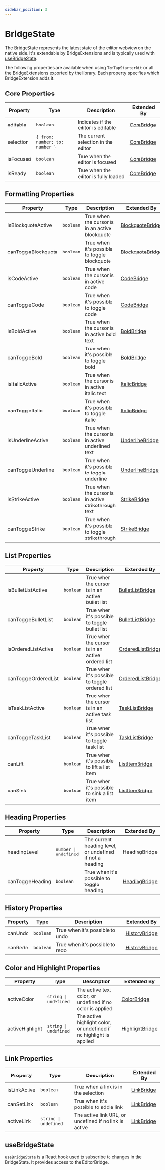 ```yaml
---
sidebar_position: 3
---
```


# BridgeState

The BridgeState represents the latest state of the editor webview on the native side. It's extendable by BridgeExtensions and is typically used with [useBridgeState](#usebridgestate).

The following properties are available when using `TenTapStarterkit` or all the BridgeExtensions exported by the library. Each property specifies which BridgeExtension adds it.

## Core Properties

| Property  | Type                           | Description                          | Extended By                                    |
| --------- | ------------------------------ | ------------------------------------ | ---------------------------------------------- |
| editable  | `boolean`                      | Indicates if the editor is editable  | [CoreBridge](./BridgeExtensions#coreextension) |
| selection | `{ from: number; to: number }` | The current selection in the editor  | [CoreBridge](./BridgeExtensions#coreextension) |
| isFocused | `boolean`                      | True when the editor is focused      | [CoreBridge](./BridgeExtensions#coreextension) |
| isReady   | `boolean`                      | True when the editor is fully loaded | [CoreBridge](./BridgeExtensions#coreextension) |

## Formatting Properties

| Property            | Type      | Description                                          | Extended By                                             |
| ------------------- | --------- | ---------------------------------------------------- | ------------------------------------------------------- |
| isBlockquoteActive  | `boolean` | True when the cursor is in an active blockquote      | [BlockquoteBridge](./BridgeExtensions#blockquotebridge) |
| canToggleBlockquote | `boolean` | True when it's possible to toggle blockquote         | [BlockquoteBridge](./BridgeExtensions#blockquotebridge) |
| isCodeActive        | `boolean` | True when the cursor is in active code               | [CodeBridge](./BridgeExtensions#codebridge)             |
| canToggleCode       | `boolean` | True when it's possible to toggle code               | [CodeBridge](./BridgeExtensions#codebridge)             |
| isBoldActive        | `boolean` | True when the cursor is in active bold text          | [BoldBridge](./BridgeExtensions#boldbridge)             |
| canToggleBold       | `boolean` | True when it's possible to toggle bold               | [BoldBridge](./BridgeExtensions#boldbridge)             |
| isItalicActive      | `boolean` | True when the cursor is in active italic text        | [ItalicBridge](./BridgeExtensions#italicbridge)         |
| canToggleItalic     | `boolean` | True when it's possible to toggle italic             | [ItalicBridge](./BridgeExtensions#italicbridge)         |
| isUnderlineActive   | `boolean` | True when the cursor is in active underlined text    | [UnderlineBridge](./BridgeExtensions#underlinebridge)   |
| canToggleUnderline  | `boolean` | True when it's possible to toggle underline          | [UnderlineBridge](./BridgeExtensions#underlinebridge)   |
| isStrikeActive      | `boolean` | True when the cursor is in active strikethrough text | [StrikeBridge](./BridgeExtensions#strikebridge)         |
| canToggleStrike     | `boolean` | True when it's possible to toggle strikethrough      | [StrikeBridge](./BridgeExtensions#strikebridge)         |

## List Properties

| Property             | Type      | Description                                       | Extended By                                               |
| -------------------- | --------- | ------------------------------------------------- | --------------------------------------------------------- |
| isBulletListActive   | `boolean` | True when the cursor is in an active bullet list  | [BulletListBridge](./BridgeExtensions#bulletlistbridge)   |
| canToggleBulletList  | `boolean` | True when it's possible to toggle bullet list     | [BulletListBridge](./BridgeExtensions#bulletlistbridge)   |
| isOrderedListActive  | `boolean` | True when the cursor is in an active ordered list | [OrderedListBridge](./BridgeExtensions#orderedlistbridge) |
| canToggleOrderedList | `boolean` | True when it's possible to toggle ordered list    | [OrderedListBridge](./BridgeExtensions#orderedlistbridge) |
| isTaskListActive     | `boolean` | True when the cursor is in an active task list    | [TaskListBridge](./BridgeExtensions#tasklistbridge)       |
| canToggleTaskList    | `boolean` | True when it's possible to toggle task list       | [TaskListBridge](./BridgeExtensions#tasklistbridge)       |
| canLift              | `boolean` | True when it's possible to lift a list item       | [ListItemBridge](./BridgeExtensions#listitembridge)       |
| canSink              | `boolean` | True when it's possible to sink a list item       | [ListItemBridge](./BridgeExtensions#listitembridge)       |

## Heading Properties

| Property         | Type                  | Description                                              | Extended By                                       |
| ---------------- | --------------------- | -------------------------------------------------------- | ------------------------------------------------- |
| headingLevel     | `number \| undefined` | The current heading level, or undefined if not a heading | [HeadingBridge](./BridgeExtensions#headingbridge) |
| canToggleHeading | `boolean`             | True when it's possible to toggle heading                | [HeadingBridge](./BridgeExtensions#headingbridge) |

## History Properties

| Property | Type      | Description                     | Extended By                                       |
| -------- | --------- | ------------------------------- | ------------------------------------------------- |
| canUndo  | `boolean` | True when it's possible to undo | [HistoryBridge](./BridgeExtensions#historybridge) |
| canRedo  | `boolean` | True when it's possible to redo | [HistoryBridge](./BridgeExtensions#historybridge) |

## Color and Highlight Properties

| Property        | Type                  | Description                                                         | Extended By                                           |
| --------------- | --------------------- | ------------------------------------------------------------------- | ----------------------------------------------------- |
| activeColor     | `string \| undefined` | The active text color, or undefined if no color is applied          | [ColorBridge](./BridgeExtensions#colorbridge)         |
| activeHighlight | `string \| undefined` | The active highlight color, or undefined if no highlight is applied | [HighlightBridge](./BridgeExtensions#highlightbridge) |

## Link Properties

| Property     | Type                  | Description                                            | Extended By                                 |
| ------------ | --------------------- | ------------------------------------------------------ | ------------------------------------------- |
| isLinkActive | `boolean`             | True when a link is in the selection                   | [LinkBridge](./BridgeExtensions#linkbridge) |
| canSetLink   | `boolean`             | True when it's possible to add a link                  | [LinkBridge](./BridgeExtensions#linkbridge) |
| activeLink   | `string \| undefined` | The active link URL, or undefined if no link is active | [LinkBridge](./BridgeExtensions#linkbridge) |

## useBridgeState

`useBridgeState` is a React hook used to subscribe to changes in the BridgeState. It provides access to the EditorBridge.
